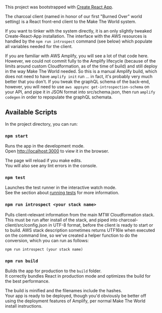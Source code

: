 This project was bootstrapped with [Create React App](https://github.com/facebook/create-react-app).

The charcoal client (named in honor of our first "Burned Over" world setting) is a React front-end client to the
Make The World system.

If you want to tinker with the system directly, it is an only slightly tweaked Create-React-App installation.
The interface with the AWS resources is handled by the `npm run introspect` command (see below) which populate
all variables needed for the client.

If you are familiar with AWS Amplify, you will see a lot of that code here.  However, we could not commit fully
to the Amplify lifecycle (because of the limits around custom Cloudformation, as of the time of build) and still
deploy in the way Make The World needed.  So this is a manual Amplify build, which does not need to have
`amplify init` run ... in fact, it's probably very much better that you don't.  If you tweak the graphQL schema
of the back-end, however, you will need to use `aws appsync get-introspection-schema` on your API, and pipe it
in JSON format into src/schema.json, then run `amplify codegen` in order to repopulate the graphQL schemata.

## Available Scripts

In the project directory, you can run:

### `npm start`

Runs the app in the development mode.<br />
Open [http://localhost:3000](http://localhost:3000) to view it in the browser.

The page will reload if you make edits.<br />
You will also see any lint errors in the console.

### `npm test`

Launches the test runner in the interactive watch mode.<br />
See the section about [running tests](https://facebook.github.io/create-react-app/docs/running-tests) for more information.

### `npm run introspect <your stack name>`

Pulls client-relevant information from the main MTW Cloudformation stack.  This must be run after install of the stack,
and piped into charcoal-client/src/config.json in UTF-8 format, before the client is ready to start or to build.  AWS
stack description sometimes returns UTF16le when executed on the command line, so we've created a helper function to
do the conversion, which you can run as follows:

```
npm run introspect (your stack name)
```

### `npm run build`

Builds the app for production to the `build` folder.<br />
It correctly bundles React in production mode and optimizes the build for the best performance.

The build is minified and the filenames include the hashes.<br />
Your app is ready to be deployed, though you'd obviously be better off using the deployment features of Amplify,
per normal Make The World install instructions.

